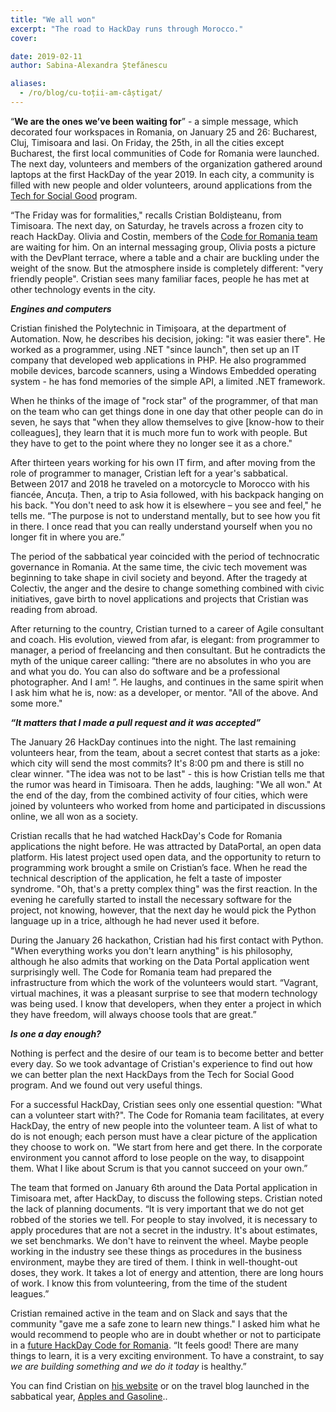 ```yaml
---
title: "We all won"
excerpt: "The road to HackDay runs through Morocco."
cover:

date: 2019-02-11
author: Sabina-Alexandra Ștefănescu

aliases:
  - /ro/blog/cu-toții-am-câștigat/
---
```


“**We are the ones we’ve been waiting for**” - a simple message, which decorated four workspaces in Romania, on January 25 and 26: Bucharest, Cluj, Timisoara and Iasi. On Friday, the 25th, in all the cities except Bucharest, the first local communities of Code for Romania were launched. The next day, volunteers and members of the organization gathered around laptops at the first HackDay of the year 2019. In each city, a community is filled with new people and older volunteers, around applications from the [Tech for Social Good](http://tfsg.code4.ro) program.

“The Friday was for formalities," recalls Cristian Boldișteanu, from Timisoara. The next day, on Saturday, he travels across a frozen city to reach HackDay. Olivia and Costin, members of the [Code for Romania team](https://code4.ro/en/who-we-are/) are waiting for him. On an internal messaging group, Olivia posts a picture with the DevPlant terrace, where a table and a chair are buckling under the weight of the snow. But the atmosphere inside is completely different: "very friendly people". Cristian sees many familiar faces, people he has met at other technology events in the city.

**_Engines and computers_**

Cristian finished the Polytechnic in Timișoara, at the department of Automation. Now, he describes his decision, joking: "it was easier there". He worked as a programmer, using .NET "since launch", then set up an IT company that developed web applications in PHP. He also programmed mobile devices, barcode scanners, using a Windows Embedded operating system - he has fond memories of the simple API, a limited .NET framework.

When he thinks of the image of "rock star" of the programmer, of that man on the team who can get things done in one day that other people can do in seven, he says that "when they allow themselves to give [know-how to their colleagues], they learn that it is much more fun to work with people. But they have to get to the point where they no longer see it as a chore."

After thirteen years working for his own IT firm, and after moving from the role of programmer to manager, Cristian left for a year's sabbatical. Between 2017 and 2018 he traveled on a motorcycle to Morocco with his fiancée, Ancuța. Then, a trip to Asia followed, with his backpack hanging on his back. "You don't need to ask how it is elsewhere – you see and feel," he tells me. “The purpose is not to understand mentally, but to see how you fit in there. I once read that you can really understand yourself when you no longer fit in where you are.”

The period of the sabbatical year coincided with the period of technocratic governance in Romania. At the same time, the civic tech movement was beginning to take shape in civil society and beyond. After the tragedy at Colectiv, the anger and the desire to change something combined with civic initiatives, gave birth to novel applications and projects that Cristian was reading from abroad.

After returning to the country, Cristian turned to a career of Agile consultant and coach. His evolution, viewed from afar, is elegant: from programmer to manager, a period of freelancing and then consultant. But he contradicts the myth of the unique career calling: “there are no absolutes in who you are and what you do. You can also do software and be a professional photographer. And I am! ”. He laughs, and continues in the same spirit when I ask him what he is, now: as a developer, or mentor. "All of the above. And some more."

**_“It matters that I made a pull request and it was accepted”_**

The January 26 HackDay continues into the night. The last remaining volunteers hear, from the team, about a secret contest that starts as a joke: which city will send the most commits? It's 8:00 pm and there is still no clear winner. "The idea was not to be last" - this is how Cristian tells me that the rumor was heard in Timisoara. Then he adds, laughing: "We all won." At the end of the day, from the combined activity of four cities, which were joined by volunteers who worked from home and participated in discussions online, we all won as a society.

Cristian recalls that he had watched HackDay's Code for Romania applications the night before. He was attracted by DataPortal, an open data platform. His latest project used open data, and the opportunity to return to programming work brought a smile on Cristian’s face. When he read the technical description of the application, he felt a taste of imposter syndrome. "Oh, that's a pretty complex thing" was the first reaction. In the evening he carefully started to install the necessary software for the project, not knowing, however, that the next day he would pick the Python language up in a trice, although he had never used it before.

During the January 26 hackathon, Cristian had his first contact with Python. "When everything works you don't learn anything" is his philosophy, although he also admits that working on the Data Portal application went surprisingly well. The Code for Romania team had prepared the infrastructure from which the work of the volunteers would start. “Vagrant, virtual machines, it was a pleasant surprise to see that modern technology was being used. I know that developers, when they enter a project in which they have freedom, will always choose tools that are great.”

**_Is one a day enough?_**

Nothing is perfect and the desire of our team is to become better and better every day. So we took advantage of Cristian's experience to find out how we can better plan the next HackDays from the Tech for Social Good program. And we found out very useful things.

For a successful HackDay, Cristian sees only one essential question: "What can a volunteer start with?". The Code for Romania team facilitates, at every HackDay, the entry of new people into the volunteer team. A list of what to do is not enough; each person must have a clear picture of the application they choose to work on. "We start from here and get there. In the corporate environment you cannot afford to lose people on the way, to disappoint them. What I like about Scrum is that you cannot succeed on your own.”

The team that formed on January 6th around the Data Portal application in Timisoara met, after HackDay, to discuss the following steps. Cristian noted the lack of planning documents. “It is very important that we do not get robbed of the stories we tell. For people to stay involved, it is necessary to apply procedures that are not a secret in the industry. It's about estimates, we set benchmarks. We don't have to reinvent the wheel. Maybe people working in the industry see these things as procedures in the business environment, maybe they are tired of them. I think in well-thought-out doses, they work. It takes a lot of energy and attention, there are long hours of work. I know this from volunteering, from the time of the student leagues.”

Cristian remained active in the team and on Slack and says that the community "gave me a safe zone to learn new things." I asked him what he would recommend to people who are in doubt whether or not to participate in a [future HackDay Code for Romania](https://tfsg.code4.ro). “It feels good! There are many things to learn, it is a very exciting environment. To have a constraint, to say _we are building something and we do it today_ is healthy.”

You can find Cristian on [his website](https://boldisteanu.ro) or on the travel blog launched in the sabbatical year, [Apples and Gasoline](http://www.applesandgasoline.com/en/)..
